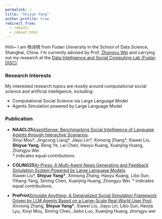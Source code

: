```yaml
---
permalink: /
title: "Shiyue Yang"
author_profile: true
redirect_from: 
  - /about/
  - /about.html
---
```


Hiiiii~ I am 杨诗玥 from Fudan University in the School of Data Science, Shanghai, China. 
I'm currently advised by Prof. [Zhongyu Wei](http://www.fudan-disc.com/people/zywei) and carrying out my research at the [Data Intelligence and Social Computing Lab (Fudan DISC)](http://www.fudan-disc.com/).



### Research Interests

My interested research topics are mostly around computational social science and artificial intelligence, including:
- Computational Social Science via Large Language Model
- Agents Simulation powered by Large Language Model



### Publication
- **NAACL25**[AgentSense: Benchmarking Social Intelligence of Language Agents through Interactive Scenarios](https://arxiv.org/abs/2410.19346).   
  Xinyi Mou\*, Jingcong Liang\*, Jiayu Lin\*, Xinnong Zhang\*, Xiawei Liu, **Shiyue Yang**, Rong Ye, Lei Chen, Haoyu Kuang, Xuanjing Huang, Zhongyu Wei  
  \* indicates equal contributions.
  
- **COLING25**[AI-Press: A Multi-Agent News Generating and Feedback Simulation System Powered by Large Language Models](https://arxiv.org/abs/2410.07561).   
Xiawei Liu\*, **Shiyue Yang\***, Xinnong Zhang, Haoyu Kuang, Libo Sun, Yihang Yang, Siming Chen, Xuanjing Huang, Zhongyu Wei.
\* indicates equal contributions.

- **PrePrint**[Simulate Anything: A Generalized Social Simulation Framework Driven by LLM Agents Based on a Large-Scale Real-World User Pool](https://openreview.net/group?id=aclweb.org/ACL/ARR/2025/February/Authors&referrer=%5BHomepage%5D(%2F)).
Xinnong Zhang, **Shiyue Yang\***, Xiawei Liu, Jiayu Lin, Libo Sun, Hanjia Lyu, Xinyi Mou, Siming Chen, Jiebo Luo, Xuanjing Huang, zhongyu wei



